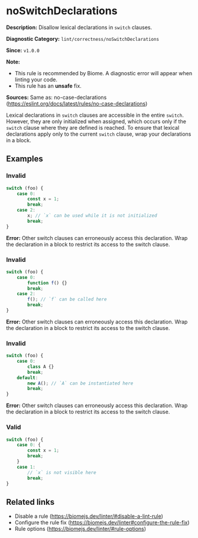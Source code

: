 # noSwitchDeclarations

**Description:** Disallow lexical declarations in `switch` clauses.

**Diagnostic Category:** `lint/correctness/noSwitchDeclarations`

**Since:** `v1.0.0`

**Note:**
- This rule is recommended by Biome. A diagnostic error will appear when linting your code.
- This rule has an **unsafe** fix.

**Sources:** Same as: no-case-declarations (https://eslint.org/docs/latest/rules/no-case-declarations)

Lexical declarations in `switch` clauses are accessible in the entire `switch`. However, they are only initialized when assigned, which occurs only if the `switch` clause where they are defined is reached. To ensure that lexical declarations apply only to the current `switch` clause, wrap your declarations in a block.

## Examples

### Invalid

```js
switch (foo) {
    case 0:
        const x = 1;
        break;
    case 2:
        x; // `x` can be used while it is not initialized
        break;
}
```

**Error:**
Other switch clauses can erroneously access this declaration. Wrap the declaration in a block to restrict its access to the switch clause.

### Invalid

```js
switch (foo) {
    case 0:
        function f() {}
        break;
    case 2:
        f(); // `f` can be called here
        break;
}
```

**Error:**
Other switch clauses can erroneously access this declaration. Wrap the declaration in a block to restrict its access to the switch clause.

### Invalid

```js
switch (foo) {
    case 0:
        class A {}
        break;
    default:
        new A(); // `A` can be instantiated here
        break;
}
```

**Error:**
Other switch clauses can erroneously access this declaration. Wrap the declaration in a block to restrict its access to the switch clause.

### Valid

```js
switch (foo) {
    case 0: {
        const x = 1;
        break;
    }
    case 1:
        // `x` is not visible here
        break;
}
```

## Related links

- Disable a rule (https://biomejs.dev/linter/#disable-a-lint-rule)
- Configure the rule fix (https://biomejs.dev/linter#configure-the-rule-fix)
- Rule options (https://biomejs.dev/linter/#rule-options)